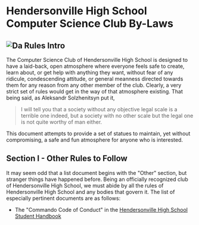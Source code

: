 Hendersonville High School Computer Science Club By-Laws
========
![Da Rules](http://s3.amazonaws.com/scschoolfiles/553/img_pd_220816_tsb79d.jpg)
Intro
-----
The Computer Science Club of Hendersonville High School is designed to have a laid-back, open atmosphere where everyone feels safe to create, learn about, or get help with anything they want, without fear of any ridicule, condescending attitude, or general meanness directed towards them for any reason from any other member of the club. Clearly, a very strict set of rules would get in the way of that atmosphere existing. That being said, as Aleksandr Solzhenitsyn put it,

> I will tell you that a society without any
> objective legal scale is a terrible one indeed,
> but a society with no other scale but the legal one
> is not quite worthy of man either.

This document attempts to provide a set of statues to maintain, yet without compromising, a safe and fun atmosphere for anyone who is interested.

Section I - Other Rules to Follow
-----
It may seem odd that a list document begins with the "Other" section, but stranger things have happened before. Being an officially recognized club of Hendersonville High School, we must abide by all the rules of Hendersonville High School and any bodies that govern it. The list of especially pertinent documents are as follows:

- The "Commando Code of Conduct" in the [Hendersonville High School Student Handbook](https://www.google.com/search?client=safari&rls=en&q=http:%E2%80%8B/%E2%80%8B/%E2%80%8Bhhs.sumnerschools.org/%E2%80%8Bimages/%E2%80%8Bdocs/%E2%80%8B2015_hhs_handbook_v3.pdf&ie=UTF-8&oe=UTF-8)
